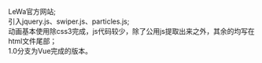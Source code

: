 LeWa官方网站;<br>
引入jquery.js、swiper.js、particles.js;<br>
动画基本使用除css3完成，js代码较少，除了公用js提取出来之外，其余的均写在html文件尾部；<br>
1.0分支为Vue完成的版本。
